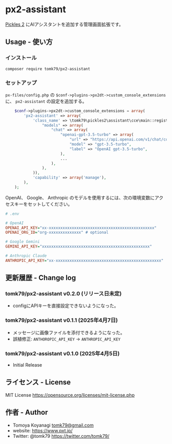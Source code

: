 # px2-assistant

[Pickles 2](https://pickles2.com/) にAIアシスタントを追加する管理画面拡張です。


## Usage - 使い方

### インストール

```
composer require tomk79/px2-assistant
```

### セットアップ

`px-files/config.php` の `$conf->plugins->px2dt->custom_console_extensions` に、 `px2-assistant` の設定を追加する。

```php
	$conf->plugins->px2dt->custom_console_extensions = array(
	    'px2-assistant' => array(
			'class_name' => \tomk79\pickles2\assistant\cce\main::register(array(
				"models" => array(
					"chat" => array(
						"openai-gpt-3.5-turbo" => array(
							"url" => "https://api.openai.com/v1/chat/completions",
							"model" => "gpt-3.5-turbo",
							"label" => "OpenAI gpt-3.5-turbo",
						),
                        ...
					),
				),
			)),
			'capability' => array('manage'),
		),
	);
```

OpenAI、 Google、 Anthropic のモデルを使用するには、次の環境変数にアクセスキーをセットしてください。

```ini
# .env

# OpenAI
OPENAI_API_KEY="xx-xxxxxxxxxxxxxxxxxxxxxxxxxxxxxxxxxxxxxxxxxxxxxx"
OPENAI_ORG_ID="org-xxxxxxxxxxxxxx" # optional

# Google Gemini
GEMINI_API_KEY="xxxxxxxxxxxxxxxxxxxxxxxxxxxxxxxxxxxxxxxxxxxxxxx"

# Anthropic Claude
ANTHROPIC_API_KEY="xx-xxxxxxxxxxxxxxxxxxxxxxxxxxxxxxxxxxxxxxxxxxxxxx"
```

## 更新履歴 - Change log

### tomk79/px2-assistant v0.2.0 (リリース日未定)

- configにAPIキーを直接設定できないようになった。

### tomk79/px2-assistant v0.1.1 (2025年4月7日)

- メッセージに画像ファイルを添付できるようになった。
- 誤植修正: `ANTHOROPIC_API_KEY` -> `ANTHROPIC_API_KEY`

### tomk79/px2-assistant v0.1.0 (2025年4月5日)

- Initial Release



## ライセンス - License

MIT License https://opensource.org/licenses/mit-license.php


## 作者 - Author

- Tomoya Koyanagi <tomk79@gmail.com>
- website: <https://www.pxt.jp/>
- Twitter: @tomk79 <https://twitter.com/tomk79/>
